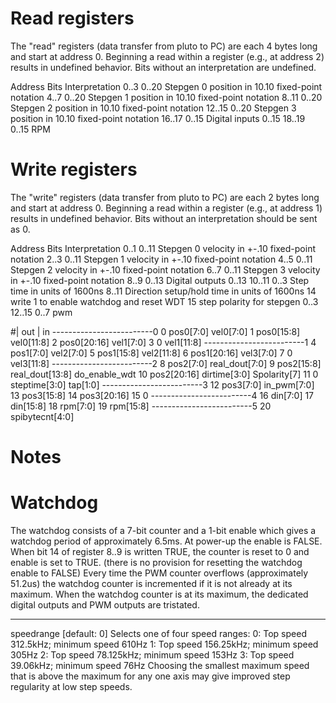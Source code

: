 
Read registers
==============

The "read" registers (data transfer from pluto to PC) are each 4 bytes
long and start at address 0.  Beginning a read within a register (e.g.,
at address 2) results in undefined behavior.  Bits without an
interpretation are undefined.

Address		Bits	Interpretation
0..3		0..20	Stepgen 0 position in 10.10 fixed-point notation
4..7		0..20	Stepgen 1 position in 10.10 fixed-point notation
8..11		0..20	Stepgen 2 position in 10.10 fixed-point notation
12..15		0..20	Stepgen 3 position in 10.10 fixed-point notation
16..17		0..15	Digital inputs 0..15
18..19		0..15	RPM


Write registers
===============

The "write" registers (data transfer from pluto to PC) are each 2 bytes
long and start at address 0.  Beginning a read within a register (e.g.,
at address 1) results in undefined behavior.  Bits without an
interpretation should be sent as 0.

Address		Bits	Interpretation
0..1		0..11	Stepgen 0 velocity in +-.10 fixed-point notation
2..3		0..11	Stepgen 1 velocity in +-.10 fixed-point notation
4..5		0..11	Stepgen 2 velocity in +-.10 fixed-point notation
6..7		0..11	Stepgen 3 velocity in +-.10 fixed-point notation
8..9		0..13	Digital outputs 0..13
10..11		0..3	Step time in units of 1600ns
		8..11	Direction setup/hold time in units of 1600ns
		14	write 1 to enable watchdog and reset WDT
		15	step polarity for stepgen 0..3
12..15		0..7	pwm

#|   out      |    in
-------------------------0
0  pos0[7:0]   vel0[7:0]
1  pos0[15:8]  vel0[11:8]
2  pos0[20:16] vel1[7:0]
3  0           vel1[11:8]
-------------------------1
4  pos1[7:0]   vel2[7:0]
5  pos1[15:8]  vel2[11:8]
6  pos1[20:16] vel3[7:0]
7  0           vel3[11:8]
-------------------------2
8  pos2[7:0]   real_dout[7:0]
9  pos2[15:8]  real_dout[13:8]
               do_enable_wdt
10 pos2[20:16] dirtime[3:0]
               Spolarity[7]
11 0           steptime[3:0]
               tap[1:0]
-------------------------3
12 pos3[7:0]   in_pwm[7:0]
13 pos3[15:8]
14 pos3[20:16]
15 0
-------------------------4
16 din[7:0]
17 din[15:8]
18 rpm[7:0]
19 rpm[15:8]
-------------------------5
20 spibytecnt[4:0]

Notes
=====

Watchdog
========
The watchdog consists of a 7-bit counter and a 1-bit enable which gives a
watchdog period of approximately 6.5ms.  At power-up the enable is FALSE.  When
bit 14 of register 8..9 is written TRUE, the counter is reset to 0 and enable
is set to TRUE. (there is no provision for resetting the watchdog enable to
FALSE) Every time the PWM counter overflows (approximately 51.2us) the watchdog
counter is incremented if it is not already at its maximum.  When the watchdog
counter is at its maximum, the dedicated digital outputs and PWM outputs are
tristated.

--------------
speedrange [default: 0]
Selects one of four speed ranges:
    0: Top speed 312.5kHz; minimum speed 610Hz
    1: Top speed 156.25kHz; minimum speed 305Hz
    2: Top speed 78.125kHz; minimum speed 153Hz
    3: Top speed 39.06kHz; minimum speed 76Hz
Choosing the smallest maximum speed that is above the maximum for any one 
axis may give improved step regularity at low step speeds.
